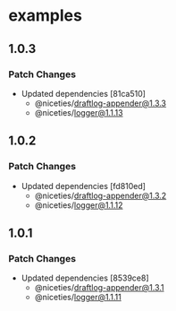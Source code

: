 # examples

## 1.0.3

### Patch Changes

- Updated dependencies [81ca510]
  - @niceties/draftlog-appender@1.3.3
  - @niceties/logger@1.1.13

## 1.0.2

### Patch Changes

- Updated dependencies [fd810ed]
  - @niceties/draftlog-appender@1.3.2
  - @niceties/logger@1.1.12

## 1.0.1

### Patch Changes

- Updated dependencies [8539ce8]
  - @niceties/draftlog-appender@1.3.1
  - @niceties/logger@1.1.11
